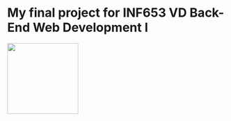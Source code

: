 # My final project for INF653 VD Back-End Web Development I

[<img src="https://cdn.gomix.com/2bdfb3f8-05ef-4035-a06e-2043962a3a13%2Fremix-button.svg](https://img.freepik.com/premium-vector/red-button-with-chain-text-link-hand-drawn-design-element-website-application-banner_604355-236.jpg" width="163px" />](https://dinkel-inf653-final.onrender.com)
